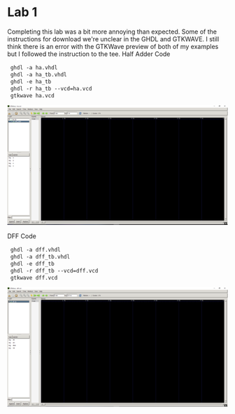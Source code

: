 # Lab 1

Completing this lab was a bit more annoying than expected. Some of the instructions for download we're unclear in the GHDL and GTKWAVE.
I still think there is an error with the GTKWave preview of both of my examples but I followed the instruction to the tee. 
Half Adder Code
```
 ghdl -a ha.vhdl
 ghdl -a ha_tb.vhdl
 ghdl -e ha_tb
 ghdl -r ha_tb --vcd=ha.vcd
 gtkwave ha.vcd
```
![Half Adder](halfadder.PNG)

DFF Code
```
 ghdl -a dff.vhdl
 ghdl -a dff_tb.vhdl
 ghdl -e dff_tb
 ghdl -r dff_tb --vcd=dff.vcd
 gtkwave dff.vcd
```

![DFF](dff.PNG)
